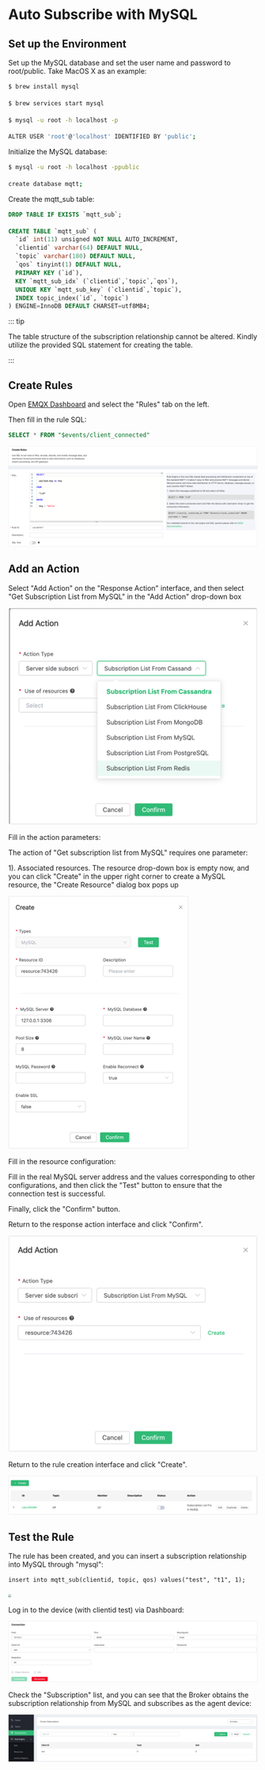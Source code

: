 # Auto Subscribe with MySQL 

## Set up the Environment

Set up the MySQL database and set the user name and password to root/public. Take MacOS X as an example:

```bash
$ brew install mysql

$ brew services start mysql

$ mysql -u root -h localhost -p

ALTER USER 'root'@'localhost' IDENTIFIED BY 'public';
```

Initialize the MySQL database:
```bash
$ mysql -u root -h localhost -ppublic

create database mqtt;
```

Create the mqtt_sub table:
```sql
DROP TABLE IF EXISTS `mqtt_sub`;

CREATE TABLE `mqtt_sub` (
  `id` int(11) unsigned NOT NULL AUTO_INCREMENT,
  `clientid` varchar(64) DEFAULT NULL,
  `topic` varchar(180) DEFAULT NULL,
  `qos` tinyint(1) DEFAULT NULL,
  PRIMARY KEY (`id`),
  KEY `mqtt_sub_idx` (`clientid`,`topic`,`qos`),
  UNIQUE KEY `mqtt_sub_key` (`clientid`,`topic`),
  INDEX topic_index(`id`, `topic`)
) ENGINE=InnoDB DEFAULT CHARSET=utf8MB4;
```

::: tip

The table structure of the subscription relationship cannot be altered. Kindly utilize the provided SQL statement for creating the table.

:::

## Create Rules

Open [EMQX Dashboard](http://127.0.0.1:18083/#/rules) and select the "Rules" tab on the left.

Then fill in the rule SQL:

```sql
SELECT * FROM "$events/client_connected"
```

<img src="./assets/rule-engine/redis_sub_1.png" alt="image-20230523152321040" style="zoom:50%;" />

## Add an Action

Select "Add Action" on the "Response Action" interface, and then select "Get Subscription List from MySQL" in the "Add Action" drop-down box

<img src="./assets/rule-engine/redis_add_sub.png" alt="image-20230523152508102" style="zoom:50%;" />

Fill in the action parameters:

The action of "Get subscription list from MySQL" requires one parameter:

1). Associated resources. The resource drop-down box is empty now, and you can click "Create" in the upper right corner to create a MySQL resource, the "Create Resource" dialog box pops up

<img src="./assets/rule-engine/mysql-resource.png" alt="image-20230523154312448" style="zoom:50%;" />

Fill in the resource configuration:

Fill in the real MySQL server address and the values corresponding to other configurations, and then click the "Test" button to ensure that the connection test is successful.

Finally, click the "Confirm" button.

Return to the response action interface and click "Confirm".

<img src="./assets/rule-engine/mysql-resource-confirm.png" alt="image-20230523154427591" style="zoom:50%;" />



Return to the rule creation interface and click "Create".

![image-20230523154526979](./assets/rule-engine/mysql-sub-rule.png)

## Test the Rule

The rule has been created, and you can insert a subscription relationship into MySQL through "mysql":

```
insert into mqtt_sub(clientid, topic, qos) values("test", "t1", 1);
```

<img src="./assets/rule-engine/mysql_sub_08.png" style="zoom:40%;" />

Log in to the device (with clientid test) via Dashboard:

![image-20230523153725483](./assets/rule-engine/redis_sub_9.png)

Check the "Subscription" list, and you can see that the Broker obtains the subscription relationship from MySQL and subscribes as the agent device:

![image-20230523153908018](./assets/rule-engine/redis_sub_10.png)
